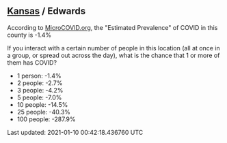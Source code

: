 
## [Kansas](/united-states/kansas) / Edwards

According to [MicroCOVID.org](http://microcovid.org),
the "Estimated Prevalence" of COVID in this county is -1.4%

If you interact with a certain number of people in this location
(all at once in a group, or spread out across the day), what is the chance that
1 or more of them has COVID?

- 1 person: -1.4%
- 2 people: -2.7%
- 3 people: -4.2%
- 5 people: -7.0%
- 10 people: -14.5%
- 25 people: -40.3%
- 100 people: -287.9%

Last updated: 2021-01-10 00:42:18.436760 UTC
